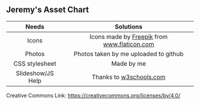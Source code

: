 ## Jeremy's Asset Chart
|Needs                    | Solutions                                          |
|:-----------------------:|:--------------------------------------------------:|
|Icons                    |<div>Icons made by <a href="https://www.flaticon.com/authors/freepik" title="Freepik">Freepik</a> from <a href="https://www.flaticon.com/" title="Flaticon">www.flaticon.com</a></div>|
|Photos                   |Photos taken by me uploaded to github               |
|CSS stylesheet           |Made by me                                          |
|Slideshow/JS Help        |Thanks to <a href="https://www.w3schools.com/howto/howto_js_slideshow.asp">w3schools.com</a>|

Creative Commons Link: https://creativecommons.org/licenses/by/4.0/
